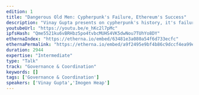 ```yaml
---
edition: 1
title: "Dangerous Old Men: Cypherpunk's Failure, Ethereum's Success"
description: "Vinay Gupta presents on cypherpunk's history, it's failure and Ethereum's success. Vinay Gupta is a leading thinker on infrastructure theory, state failure solutions, and managing global system risks including poverty/development and the environmental crisis. He is inventor of the hexayurt. Vinay formerly served on Ethereum's communications and release management teams."
youtubeUrl: "https://youtu.be/e_hKc2l7pMc"
ipfsHash: "Qme5521ku6vBRHbz5po4tvbcMUHS4VK5dwNou7TUhYo8DY"
ethernaIndex: "https://etherna.io/embed/63481e3a080a54f6d733ecfc"
ethernaPermalink: "https://etherna.io/embed/a9f2495e9bf4b86c9dccf4ea99ee87b10e8f3293fa6d7ddfd6401dec009534ac"
duration: 2944
expertise: "Intermediate"
type: "Talk"
track: "Governance & Coordination"
keywords: []
tags: ['Governance & Coordination']
speakers: ['Vinay Gupta','Imogen Heap']
---
```

